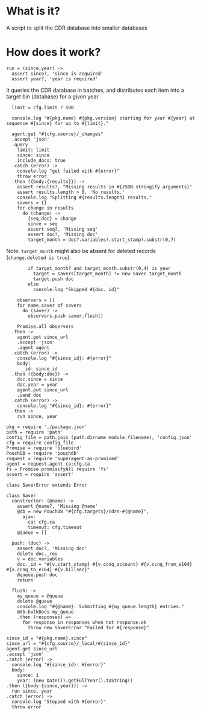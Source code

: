 What is it?
===========

A script to split the CDR database into smaller databases

How does it work?
=================

    run = (since,year) ->
      assert since?, 'since is required'
      assert year?, 'year is required'

It queries the CDR database in batches, and distributes each item into a target bin (database) for a given year.

      limit = cfg.limit ? 500

      console.log "#{pkg.name} #{pkg.version} starting for year #{year} at sequence #{since} for up to #{limit}."

      agent.get "#{cfg.source}/_changes"
      .accept 'json'
      .query
        limit: limit
        since: since
        include_docs: true
      .catch (error) ->
        console.log "get failed with #{error}"
        throw error
      .then ({body:{results}}) ->
        assert results?, "Missing results in #{JSON.stringify arguments}"
        assert results.length > 0, 'No results.'
        console.log "Splitting #{results.length} results."
        savers = {}
        for change in results
          do (change) ->
            {seq,doc} = change
            since = seq
            assert seq?, 'Missing seq'
            assert doc?, 'Missing doc'
            target_month = doc?.variables?.start_stamp?.substr(0,7)

Note: `target_month` might also be absent for deleted records (`change.deleted is true`).

            if target_month? and target_month.substr(0,4) is year
              target = savers[target_month] ?= new Saver target_month
              target.push doc
            else
              console.log "Skipped #{doc._id}"

        observers = []
        for name,saver of savers
          do (saver) ->
            observers.push saver.flush()

        Promise.all observers
      .then ->
        agent.get since_url
        .accept 'json'
        .agent agent
      .catch (error) ->
        console.log "#{since_id}: #{error}"
        body:
          _id: since_id
      .then ({body:doc}) ->
        doc.since = since
        doc.year = year
        agent.put since_url
        .send doc
      .catch (error) ->
        console.log "#{since_id}: #{error}"
      .then ->
        run since, year

    pkg = require './package.json'
    path = require 'path'
    config_file = path.join (path.dirname module.filename), 'config.json'
    cfg = require config_file
    Promise = require 'bluebird'
    PouchDB = require 'pouchdb'
    request = require 'superagent-as-promised'
    agent = request.agent ca:cfg.ca
    fs = Promise.promisifyAll require 'fs'
    assert = require 'assert'

    class SaverError extends Error

    class Saver
      constructor: (@name) ->
        assert @name?, 'Missing @name'
        @db = new PouchDB "#{cfg.targets}/cdrs-#{@name}",
          ajax:
            ca: cfg.ca
            timeout: cfg.timeout
        @queue = []

      push: (doc) ->
        assert doc?, 'Missing doc'
        delete doc._rev
        v = doc.variables
        doc._id = "#{v.start_stamp} #{v.ccnq_account} #{v.ccnq_from_e164} #{v.ccnq_to_e164} #{v.billsec}"
        @queue.push doc
        return

      flush: ->
        my_queue = @queue
        delete @queue
        console.log "#{@name}: Submitting #{my_queue.length} entries."
        @db.bulkDocs my_queue
        .then (responses) =>
          for response in responses when not response.ok
            throw new SaverError "Failed for #{response}"

    since_id = "#{pkg.name}.since"
    since_url = "#{cfg.source}/_local/#{since_id}"
    agent.get since_url
    .accept 'json'
    .catch (error) ->
      console.log "#{since_id}: #{error}"
      body:
        since: 1
        year: (new Date()).getFullYear().toString()
    .then ({body:{since,year}}) ->
      run since, year
    .catch (error) ->
      console.log "Stopped with #{error}"
      throw error

